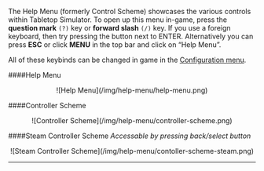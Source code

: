 The Help Menu (formerly Control Scheme) showcases the various controls within Tabletop Simulator. To open up this menu in-game, press the **question mark** `(?)` key or **forward slash** `(/)` key. If you use a foreign keyboard, then try pressing the button next to ENTER. Alternatively you can press **ESC** or click **MENU** in the top bar and click on “Help Menu”.

All of these keybinds can be changed in game in the [Configuration menu](configuration-menu).

####Help Menu

<center>![Help Menu](/img/help-menu/help-menu.png)</center>

####Controller Scheme

<center>![Controller Scheme](/img/help-menu/controller-scheme.png)</center>

####Steam Controller Scheme
*Accessable by pressing back/select button*

<center>![Steam Controller Scheme](/img/help-menu/contoller-scheme-steam.png)</center>

---
